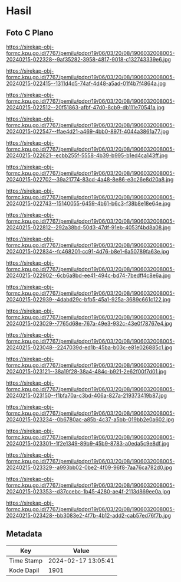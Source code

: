 # Hasil

## Foto C Plano

https://sirekap-obj-formc.kpu.go.id/7767/pemilu/pdpr/19/06/03/20/08/1906032008005-20240215-022328--9af35282-3958-4817-9018-c132743339e6.jpg

https://sirekap-obj-formc.kpu.go.id/7767/pemilu/pdpr/19/06/03/20/08/1906032008005-20240215-022415--1311d4d5-74af-4d48-a5ad-01f4b7f4864a.jpg

https://sirekap-obj-formc.kpu.go.id/7767/pemilu/pdpr/19/06/03/20/08/1906032008005-20240215-022512--20f51863-afbf-47d0-8cb9-db111e70541a.jpg

https://sirekap-obj-formc.kpu.go.id/7767/pemilu/pdpr/19/06/03/20/08/1906032008005-20240215-022547--ffae4d21-a469-4bb0-897f-4044a3861a77.jpg

https://sirekap-obj-formc.kpu.go.id/7767/pemilu/pdpr/19/06/03/20/08/1906032008005-20240215-022621--ecbb255f-5558-4b39-b995-b1ed4ca143ff.jpg

https://sirekap-obj-formc.kpu.go.id/7767/pemilu/pdpr/19/06/03/20/08/1906032008005-20240215-022702--39a21774-83cd-4a48-8e86-e3c26e8d20a8.jpg

https://sirekap-obj-formc.kpu.go.id/7767/pemilu/pdpr/19/06/03/20/08/1906032008005-20240215-022743--15140055-6459-4b61-b6c3-f38b8e18e64e.jpg

https://sirekap-obj-formc.kpu.go.id/7767/pemilu/pdpr/19/06/03/20/08/1906032008005-20240215-022812--292a38bd-50d3-47df-91eb-4053f4bd8a08.jpg

https://sirekap-obj-formc.kpu.go.id/7767/pemilu/pdpr/19/06/03/20/08/1906032008005-20240215-022834--fc468201-cc91-4d76-b8e1-6a50789fa63e.jpg

https://sirekap-obj-formc.kpu.go.id/7767/pemilu/pdpr/19/06/03/20/08/1906032008005-20240215-022902--6cb6a8bd-ee41-494c-bd74-7bedff4c8e6a.jpg

https://sirekap-obj-formc.kpu.go.id/7767/pemilu/pdpr/19/06/03/20/08/1906032008005-20240215-022939--4dabd29c-bfb5-45a1-925a-3689c661c122.jpg

https://sirekap-obj-formc.kpu.go.id/7767/pemilu/pdpr/19/06/03/20/08/1906032008005-20240215-023029--7765d68e-767a-49e3-932c-43e0f78767e4.jpg

https://sirekap-obj-formc.kpu.go.id/7767/pemilu/pdpr/19/06/03/20/08/1906032008005-20240215-023048--2247039d-ed1b-45ba-b03c-e81e026885c1.jpg

https://sirekap-obj-formc.kpu.go.id/7767/pemilu/pdpr/19/06/03/20/08/1906032008005-20240215-023121--38a19f28-38a4-484c-b921-2e62f00f7d01.jpg

https://sirekap-obj-formc.kpu.go.id/7767/pemilu/pdpr/19/06/03/20/08/1906032008005-20240215-023150--f1bfa70a-c3bd-406a-827a-219373419b87.jpg

https://sirekap-obj-formc.kpu.go.id/7767/pemilu/pdpr/19/06/03/20/08/1906032008005-20240215-023234--0b6780ac-a85b-4c37-a5bb-019bb2e0a602.jpg

https://sirekap-obj-formc.kpu.go.id/7767/pemilu/pdpr/19/06/03/20/08/1906032008005-20240215-023301--1f2e1349-89b9-45b9-8783-a0eda5c9e8df.jpg

https://sirekap-obj-formc.kpu.go.id/7767/pemilu/pdpr/19/06/03/20/08/1906032008005-20240215-023329--a993bb02-0be2-4f09-96f8-7aa76ca782d0.jpg

https://sirekap-obj-formc.kpu.go.id/7767/pemilu/pdpr/19/06/03/20/08/1906032008005-20240215-023353--d37ccebc-1b45-4280-ae4f-2113d869ee0a.jpg

https://sirekap-obj-formc.kpu.go.id/7767/pemilu/pdpr/19/06/03/20/08/1906032008005-20240215-023428--bb3083e2-4f7b-4b12-add2-cab57ed76f7b.jpg


## Metadata

| Key        | Value               |
| ---------- | ------------------- |
| Time Stamp | 2024-02-17 13:05:41 |
| Kode Dapil | 1901                |



